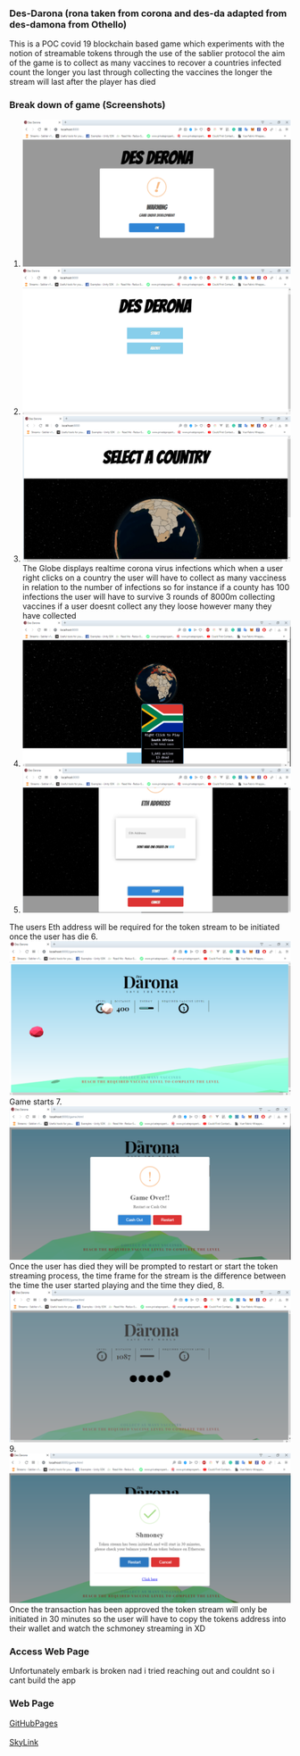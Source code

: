 ### Des-Darona (rona taken from corona and des-da adapted from des-damona from Othello) 

This is a POC covid 19 blockchain based game which experiments with the notion of streamable tokens through the use of the sablier protocol the aim of the game is to collect as many vaccines to recover a countries infected count the longer you last through collecting the vaccines the longer the stream will last after the player has died

### Break down of game (Screenshots)
1. ![Usage](/screenshots/1.png)
2. ![Usage](/screenshots/2.png)
3. ![Usage](/screenshots/3.png)
The Globe displays realtime corona virus infections which when a user right clicks on a country the user will have to collect as many vacciness in relation to the number of infections so for instance if a county has 100 infections the user will have to survive 3 rounds of 8000m collecting vaccines if a user doesnt collect any they loose however many they have collected
4. ![Usage](/screenshots/4.png)
5. ![Usage](/screenshots/5.png)

The users Eth address will be required for the token stream to be initiated once the user has die
6. ![Usage](/screenshots/6.png)
Game starts 
7. ![Usage](/screenshots/7.png)
Once the user has died they will be prompted to restart or start the token streaming process, the time frame for the stream is the difference between the time the user started playing and the time they died,
8. ![Usage](/screenshots/8.png)
9. ![Usage](/screenshots/9.png)
Once the transaction has been approved the token stream will only be initiated in 30 minutes so the user will have to copy the tokens address into their wallet and watch the schmoney streaming in XD


### Access Web Page
Unfortunately embark is broken nad i tried reaching out and couldnt so i cant build the app
### Web Page

[GitHubPages]( https://brianspha.github.io/Des-Derona/) <br /><br />
[SkyLink]( https://brianspha.github.io/Des-Derona/)

